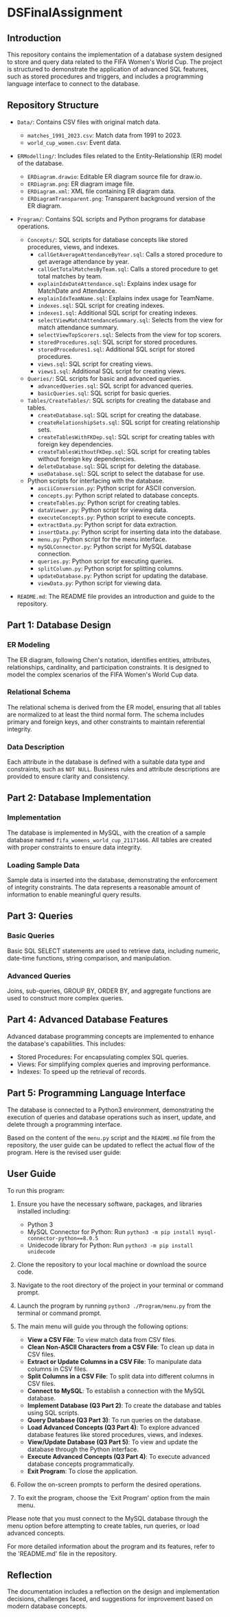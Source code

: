 # DSFinalAssignment

## Introduction

This repository contains the implementation of a database system designed to store and query data related to the FIFA Women's World Cup. The project is structured to demonstrate the application of advanced SQL features, such as stored procedures and triggers, and includes a programming language interface to connect to the database.

## Repository Structure

- `Data/`: Contains CSV files with original match data.
  - `matches_1991_2023.csv`: Match data from 1991 to 2023.
  - `world_cup_women.csv`: Event data.

- `ERModelling/`: Includes files related to the Entity-Relationship (ER) model of the database.
  - `ERDiagram.drawio`: Editable ER diagram source file for draw.io.
  - `ERDiagram.png`: ER diagram image file.
  - `ERDiagram.xml`: XML file containing ER diagram data.
  - `ERDiagramTransparent.png`: Transparent background version of the ER diagram.

- `Program/`: Contains SQL scripts and Python programs for database operations.
  - `Concepts/`: SQL scripts for database concepts like stored procedures, views, and indexes.
    - `callGetAverageAttendanceByYear.sql`: Calls a stored procedure to get average attendance by year.
    - `callGetTotalMatchesByTeam.sql`: Calls a stored procedure to get total matches by team.
    - `explainIdxDateAttendance.sql`: Explains index usage for MatchDate and Attendance.
    - `explainIdxTeamName.sql`: Explains index usage for TeamName.
    - `indexes.sql`: SQL script for creating indexes.
    - `indexes1.sql`: Additional SQL script for creating indexes.
    - `selectViewMatchAttendanceSummary.sql`: Selects from the view for match attendance summary.
    - `selectViewTopScorers.sql`: Selects from the view for top scorers.
    - `storedProcedures.sql`: SQL script for stored procedures.
    - `storedProcedures1.sql`: Additional SQL script for stored procedures.
    - `views.sql`: SQL script for creating views.
    - `views1.sql`: Additional SQL script for creating views.
  - `Queries/`: SQL scripts for basic and advanced queries.
    - `advancedQueries.sql`: SQL script for advanced queries.
    - `basicQueries.sql`: SQL script for basic queries.
  - `Tables/CreateTables/`: SQL scripts for creating the database and tables.
    - `createDatabase.sql`: SQL script for creating the database.
    - `createRelationshipSets.sql`: SQL script for creating relationship sets.
    - `createTablesWithFKDep.sql`: SQL script for creating tables with foreign key dependencies.
    - `createTablesWithoutFKDep.sql`: SQL script for creating tables without foreign key dependencies.
    - `deleteDatabase.sql`: SQL script for deleting the database.
    - `useDatabase.sql`: SQL script to select the database for use.
  - Python scripts for interfacing with the database.
    - `asciiConversion.py`: Python script for ASCII conversion.
    - `concepts.py`: Python script related to database concepts.
    - `createTables.py`: Python script for creating tables.
    - `dataViewer.py`: Python script for viewing data.
    - `executeConcepts.py`: Python script to execute concepts.
    - `extractData.py`: Python script for data extraction.
    - `insertData.py`: Python script for inserting data into the database.
    - `menu.py`: Python script for the menu interface.
    - `mySQLConnector.py`: Python script for MySQL database connection.
    - `queries.py`: Python script for executing queries.
    - `splitColumn.py`: Python script for splitting columns.
    - `updateDatabase.py`: Python script for updating the database.
    - `viewData.py`: Python script for viewing data.

- `README.md`: The README file provides an introduction and guide to the repository.

## Part 1: Database Design

### ER Modeling

The ER diagram, following Chen's notation, identifies entities, attributes, relationships, cardinality, and participation constraints. It is designed to model the complex scenarios of the FIFA Women's World Cup data.

### Relational Schema

The relational schema is derived from the ER model, ensuring that all tables are normalized to at least the third normal form. The schema includes primary and foreign keys, and other constraints to maintain referential integrity.

### Data Description

Each attribute in the database is defined with a suitable data type and constraints, such as `NOT NULL`. Business rules and attribute descriptions are provided to ensure clarity and consistency.

## Part 2: Database Implementation

### Implementation

The database is implemented in MySQL, with the creation of a sample database named `fifa_womens_world_cup_21171466`. All tables are created with proper constraints to ensure data integrity.

### Loading Sample Data

Sample data is inserted into the database, demonstrating the enforcement of integrity constraints. The data represents a reasonable amount of information to enable meaningful query results.

## Part 3: Queries

### Basic Queries

Basic SQL SELECT statements are used to retrieve data, including numeric, date-time functions, string comparison, and manipulation.

### Advanced Queries

Joins, sub-queries, GROUP BY, ORDER BY, and aggregate functions are used to construct more complex queries.

## Part 4: Advanced Database Features

Advanced database programming concepts are implemented to enhance the database's capabilities. This includes:

- Stored Procedures: For encapsulating complex SQL queries.
- Views: For simplifying complex queries and improving performance.
- Indexes: To speed up the retrieval of records.

## Part 5: Programming Language Interface

The database is connected to a Python3 environment, demonstrating the execution of queries and database operations such as insert, update, and delete through a programming interface.

Based on the content of the `menu.py` script and the `README.md` file from the repository, the user guide can be updated to reflect the actual flow of the program. Here is the revised user guide:

## User Guide

To run this program:

1. Ensure you have the necessary software, packages, and libraries installed including:
   - Python 3
   - MySQL Connector for Python: Run `python3 -m pip install mysql-connector-python==8.0.5`
   - Unidecode library for Python: Run `python3 -m pip install unidecode`

2. Clone the repository to your local machine or download the source code.

3. Navigate to the root directory of the project in your terminal or command prompt.

4. Launch the program by running `python3 ./Program/menu.py` from the terminal or command prompt.

5. The main menu will guide you through the following options:
   - **View a CSV File**: To view match data from CSV files.
   - **Clean Non-ASCII Characters from a CSV File**: To clean up data in CSV files.
   - **Extract or Update Columns in a CSV File**: To manipulate data columns in CSV files.
   - **Split Columns in a CSV File**: To split data into different columns in CSV files.
   - **Connect to MySQL**: To establish a connection with the MySQL database.
   - **Implement Database (Q3 Part 2)**: To create the database and tables using SQL scripts.
   - **Query Database (Q3 Part 3)**: To run queries on the database.
   - **Load Advanced Concepts (Q3 Part 4)**: To explore advanced database features like stored procedures, views, and indexes.
   - **View/Update Database (Q3 Part 5)**: To view and update the database through the Python interface.
   - **Execute Advanced Concepts (Q3 Part 4)**: To execute advanced database concepts programmatically.
   - **Exit Program**: To close the application.

6. Follow the on-screen prompts to perform the desired operations.

7. To exit the program, choose the 'Exit Program' option from the main menu.

Please note that you must connect to the MySQL database through the menu option before attempting to create tables, run queries, or load advanced concepts.

For more detailed information about the program and its features, refer to the 'README.md' file in the repository.

## Reflection

The documentation includes a reflection on the design and implementation decisions, challenges faced, and suggestions for improvement based on modern database concepts.
